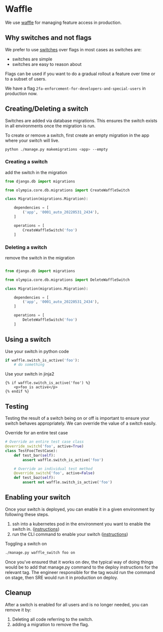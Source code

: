 # Waffle

We use [waffle](https://waffle.readthedocs.io/en/stable/) for managing feature access in production.

## Why switches and not flags

We prefer to use [switches](https://waffle.readthedocs.io/en/stable/types/switch.html)
over flags in most cases as switches are:

- switches are simple
- switches are easy to reason about

Flags can be used if you want to do a gradual rollout a feature over time or to a subset of users.

We have a flag `2fa-enforcement-for-developers-and-special-users` in production now.

## Creating/Deleting a switch

Switches are added via database migrations.
This ensures the switch exists in all environments once the migration is run.

To create or remove a switch,
first create an empty migration in the app where your switch will live.

```bash
python ./manage.py makemigrations <app> --empty
```

### Creating a switch

add the switch in the migration

```python
from django.db import migrations

from olympia.core.db.migrations import CreateWaffleSwitch

class Migration(migrations.Migration):

    dependencies = [
        ('app', '0001_auto_20220531_2434'),
    ]

    operations = [
        CreateWaffleSwitch('foo')
    ]
```

### Deleting a switch

remove the switch in the migration

```python

from django.db import migrations

from olympia.core.db.migrations import DeleteWaffleSwitch

class Migration(migrations.Migration):

    dependencies = [
        ('app', '0001_auto_20220531_2434'),
    ]

    operations = [
        DeleteWaffleSwitch('foo')
    ]
```

## Using a switch

Use your switch in python code

```python
if waffle.switch_is_active('foo'):
    # do something
```

Use your switch in jinja2

```django
{% if waffle.switch_is_active('foo') %}
    <p>foo is active</p>
{% endif %}
```

## Testing

Testing the result of a switch being on or off is important
to ensure your switch behaves appropriately. We can override the value of a switch easily.

Override for an entire test case

```python
# Override an entire test case class
@override_switch('foo', active=True)
class TestFoo(TestCase):
    def test_bar(self):
        assert waffle.switch_is_active('foo')

    # Override an individual test method
    @override_switch('foo', active=False)
    def test_baz(self):
        assert not waffle.switch_is_active('foo')
```

## Enabling your switch

Once your switch is deployed, you can enable it in a given environment by following these steps.

1. ssh into a kubernetes pod in the environment you want to enable the switch in. ([instructions][devops])
2. run the CLI command to enable your switch ([instructions][waffle-cli])

Toggling a switch on

```bash
./manage.py waffle_switch foo on
```

Once you've ensured that it works on dev, the typical way of doing things would be to add that manage.py command
to the deploy instructions for the relevant tag.
The engineer responsible for the tag would run the command on stage,
then SRE would run it in production on deploy.

## Cleanup

After a switch is enabled for all users and is no longer needed, you can remove it by:

1. Deleting all code referring to the switch.
2. adding a migration to remove the flag.

[devops]: https://mozilla-hub.atlassian.net/wiki/spaces/FDPDT/pages/98795521/DevOps#How-to-run-./manage.py-commands-in-an-environment "Devops"
[waffle-cli]: https://waffle.readthedocs.io/en/stable/usage/cli.html#switches "Waffle CLI"
